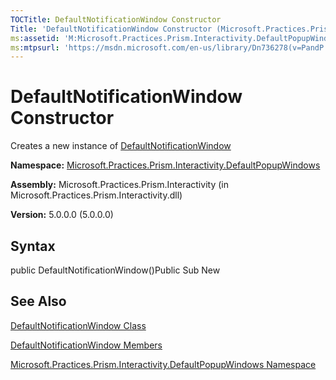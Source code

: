 ```yaml
---
TOCTitle: DefaultNotificationWindow Constructor
Title: 'DefaultNotificationWindow Constructor (Microsoft.Practices.Prism.Interactivity.DefaultPopupWindows)'
ms:assetid: 'M:Microsoft.Practices.Prism.Interactivity.DefaultPopupWindows.DefaultNotificationWindow.\#ctor'
ms:mtpsurl: 'https://msdn.microsoft.com/en-us/library/Dn736278(v=PandP.50)'
---
```



# DefaultNotificationWindow Constructor

Creates a new instance of [DefaultNotificationWindow](https://msdn.microsoft.com/library/microsoft.practices.prism.interactivity.defaultpopupwindows.defaultnotificationwindow)

**Namespace:** [Microsoft.Practices.Prism.Interactivity.DefaultPopupWindows](https://msdn.microsoft.com/library/microsoft.practices.prism.interactivity.defaultpopupwindows)
**Assembly:** Microsoft.Practices.Prism.Interactivity (in Microsoft.Practices.Prism.Interactivity.dll)

**Version:** 5.0.0.0 (5.0.0.0)

## Syntax

public DefaultNotificationWindow()Public Sub New

## See Also

[DefaultNotificationWindow Class](https://msdn.microsoft.com/library/microsoft.practices.prism.interactivity.defaultpopupwindows.defaultnotificationwindow)

[DefaultNotificationWindow Members](https://msdn.microsoft.com/allmembers.t:microsoft.practices.prism.interactivity.defaultpopupwindows.defaultnotificationwindow)

[Microsoft.Practices.Prism.Interactivity.DefaultPopupWindows Namespace](https://msdn.microsoft.com/library/microsoft.practices.prism.interactivity.defaultpopupwindows)
